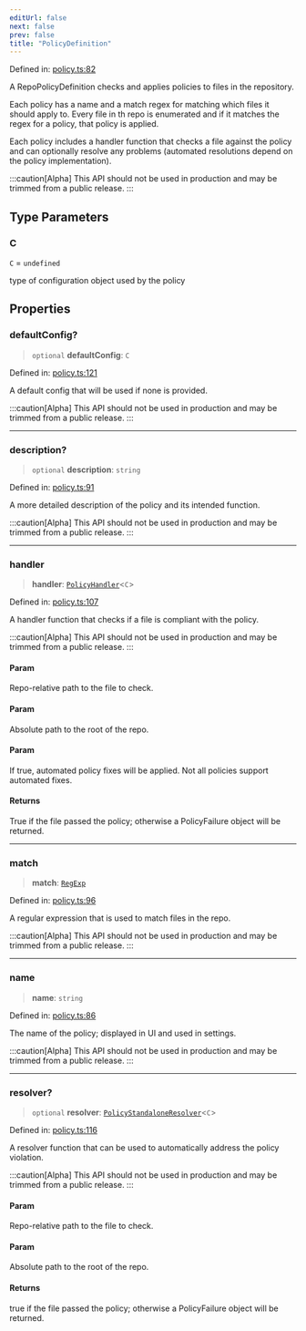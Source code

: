 ```yaml
---
editUrl: false
next: false
prev: false
title: "PolicyDefinition"
---
```


Defined in: [policy.ts:82](https://github.com/tylerbutler/tools-monorepo/blob/main/packages/repopo/src/policy.ts#L82)

A RepoPolicyDefinition checks and applies policies to files in the repository.

Each policy has a name and a match regex for matching which files it should apply to. Every file in th repo is
enumerated and if it matches the regex for a policy, that policy is applied.

Each policy includes a handler function that checks a file against the policy and can optionally resolve any problems
(automated resolutions depend on the policy implementation).

:::caution[Alpha]
This API should not be used in production and may be trimmed from a public release.
:::

## Type Parameters

### C

`C` = `undefined`

type of configuration object used by the policy

## Properties

### defaultConfig?

> `optional` **defaultConfig**: `C`

Defined in: [policy.ts:121](https://github.com/tylerbutler/tools-monorepo/blob/main/packages/repopo/src/policy.ts#L121)

A default config that will be used if none is provided.

:::caution[Alpha]
This API should not be used in production and may be trimmed from a public release.
:::

***

### description?

> `optional` **description**: `string`

Defined in: [policy.ts:91](https://github.com/tylerbutler/tools-monorepo/blob/main/packages/repopo/src/policy.ts#L91)

A more detailed description of the policy and its intended function.

:::caution[Alpha]
This API should not be used in production and may be trimmed from a public release.
:::

***

### handler

> **handler**: [`PolicyHandler`](/api/type-aliases/policyhandler/)\<`C`\>

Defined in: [policy.ts:107](https://github.com/tylerbutler/tools-monorepo/blob/main/packages/repopo/src/policy.ts#L107)

A handler function that checks if a file is compliant with the policy.

:::caution[Alpha]
This API should not be used in production and may be trimmed from a public release.
:::

#### Param

Repo-relative path to the file to check.

#### Param

Absolute path to the root of the repo.

#### Param

If true, automated policy fixes will be applied. Not all policies support automated fixes.

#### Returns

True if the file passed the policy; otherwise a PolicyFailure object will be returned.

***

### match

> **match**: [`RegExp`](https://developer.mozilla.org/docs/Web/JavaScript/Reference/Global_Objects/RegExp)

Defined in: [policy.ts:96](https://github.com/tylerbutler/tools-monorepo/blob/main/packages/repopo/src/policy.ts#L96)

A regular expression that is used to match files in the repo.

:::caution[Alpha]
This API should not be used in production and may be trimmed from a public release.
:::

***

### name

> **name**: `string`

Defined in: [policy.ts:86](https://github.com/tylerbutler/tools-monorepo/blob/main/packages/repopo/src/policy.ts#L86)

The name of the policy; displayed in UI and used in settings.

:::caution[Alpha]
This API should not be used in production and may be trimmed from a public release.
:::

***

### resolver?

> `optional` **resolver**: [`PolicyStandaloneResolver`](/api/type-aliases/policystandaloneresolver/)\<`C`\>

Defined in: [policy.ts:116](https://github.com/tylerbutler/tools-monorepo/blob/main/packages/repopo/src/policy.ts#L116)

A resolver function that can be used to automatically address the policy violation.

:::caution[Alpha]
This API should not be used in production and may be trimmed from a public release.
:::

#### Param

Repo-relative path to the file to check.

#### Param

Absolute path to the root of the repo.

#### Returns

true if the file passed the policy; otherwise a PolicyFailure object will be returned.
